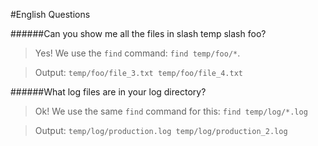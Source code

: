 #English Questions

######Can you show me all the files in slash temp slash foo?

>Yes! We use the `find` command: `find temp/foo/*`.

>Output:  `temp/foo/file_3.txt
           temp/foo/file_4.txt`
           
######What log files are in your log directory?

>Ok! We use the same `find` command for this: `find temp/log/*.log`

>Output: `temp/log/production.log
          temp/log/production_2.log`
          
          
